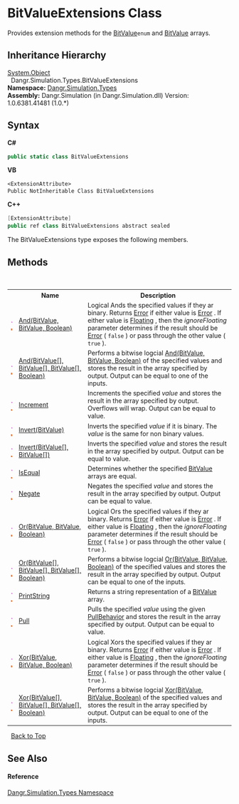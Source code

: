 # BitValueExtensions Class
 

Provides extension methods for the <a href="T_Dangr_Simulation_Types_BitValue">BitValue</a>`enum` and <a href="T_Dangr_Simulation_Types_BitValue">BitValue</a> arrays.


## Inheritance Hierarchy
<a href="http://msdn2.microsoft.com/en-us/library/e5kfa45b" target="_blank">System.Object</a><br />&nbsp;&nbsp;Dangr.Simulation.Types.BitValueExtensions<br />
**Namespace:**&nbsp;<a href="N_Dangr_Simulation_Types">Dangr.Simulation.Types</a><br />**Assembly:**&nbsp;Dangr.Simulation (in Dangr.Simulation.dll) Version: 1.0.6381.41481 (1.0.*)

## Syntax

**C#**<br />
``` C#
public static class BitValueExtensions
```

**VB**<br />
``` VB
<ExtensionAttribute>
Public NotInheritable Class BitValueExtensions
```

**C++**<br />
``` C++
[ExtensionAttribute]
public ref class BitValueExtensions abstract sealed
```

The BitValueExtensions type exposes the following members.


## Methods
&nbsp;<table><tr><th></th><th>Name</th><th>Description</th></tr><tr><td>![Public method](media/pubmethod.gif "Public method")![Static member](media/static.gif "Static member")</td><td><a href="M_Dangr_Simulation_Types_BitValueExtensions_And">And(BitValue, BitValue, Boolean)</a></td><td>
Logical Ands the specified values if they ar binary. Returns <a href="T_Dangr_Simulation_Types_BitValue">Error</a> if either value is <a href="T_Dangr_Simulation_Types_BitValue">Error</a> . If either value is <a href="T_Dangr_Simulation_Types_BitValue">Floating</a> , then the *ignoreFloating* parameter determines if the result should be <a href="T_Dangr_Simulation_Types_BitValue">Error</a> ( `false` ) or pass through the other value ( `true` ).</td></tr><tr><td>![Public method](media/pubmethod.gif "Public method")![Static member](media/static.gif "Static member")</td><td><a href="M_Dangr_Simulation_Types_BitValueExtensions_And_1">And(BitValue[], BitValue[], BitValue[], Boolean)</a></td><td>
Performs a bitwise logcial <a href="M_Dangr_Simulation_Types_BitValueExtensions_And">And(BitValue, BitValue, Boolean)</a> of the specified values and stores the result in the array specified by output. Output can be equal to one of the inputs.</td></tr><tr><td>![Public method](media/pubmethod.gif "Public method")![Static member](media/static.gif "Static member")</td><td><a href="M_Dangr_Simulation_Types_BitValueExtensions_Increment">Increment</a></td><td>
Increments the specified *value* and stores the result in the array specified by output. Overflows will wrap. Output can be equal to value.</td></tr><tr><td>![Public method](media/pubmethod.gif "Public method")![Static member](media/static.gif "Static member")</td><td><a href="M_Dangr_Simulation_Types_BitValueExtensions_Invert">Invert(BitValue)</a></td><td>
Inverts the specified *value* if it is binary. The *value* is the same for non binary values.</td></tr><tr><td>![Public method](media/pubmethod.gif "Public method")![Static member](media/static.gif "Static member")</td><td><a href="M_Dangr_Simulation_Types_BitValueExtensions_Invert_1">Invert(BitValue[], BitValue[])</a></td><td>
Inverts the specified *value* and stores the result in the array specified by output. Output can be equal to value.</td></tr><tr><td>![Public method](media/pubmethod.gif "Public method")![Static member](media/static.gif "Static member")</td><td><a href="M_Dangr_Simulation_Types_BitValueExtensions_IsEqual">IsEqual</a></td><td>
Determines whether the specified <a href="T_Dangr_Simulation_Types_BitValue">BitValue</a> arrays are equal.</td></tr><tr><td>![Public method](media/pubmethod.gif "Public method")![Static member](media/static.gif "Static member")</td><td><a href="M_Dangr_Simulation_Types_BitValueExtensions_Negate">Negate</a></td><td>
Negates the specified *value* and stores the result in the array specified by output. Output can be equal to value.</td></tr><tr><td>![Public method](media/pubmethod.gif "Public method")![Static member](media/static.gif "Static member")</td><td><a href="M_Dangr_Simulation_Types_BitValueExtensions_Or">Or(BitValue, BitValue, Boolean)</a></td><td>
Logical Ors the specified values if they ar binary. Returns <a href="T_Dangr_Simulation_Types_BitValue">Error</a> if either value is <a href="T_Dangr_Simulation_Types_BitValue">Error</a> . If either value is <a href="T_Dangr_Simulation_Types_BitValue">Floating</a> , then the *ignoreFloating* parameter determines if the result should be <a href="T_Dangr_Simulation_Types_BitValue">Error</a> ( `false` ) or pass through the other value ( `true` ).</td></tr><tr><td>![Public method](media/pubmethod.gif "Public method")![Static member](media/static.gif "Static member")</td><td><a href="M_Dangr_Simulation_Types_BitValueExtensions_Or_1">Or(BitValue[], BitValue[], BitValue[], Boolean)</a></td><td>
Performs a bitwise logcial <a href="M_Dangr_Simulation_Types_BitValueExtensions_Or">Or(BitValue, BitValue, Boolean)</a> of the specified values and stores the result in the array specified by output. Output can be equal to one of the inputs.</td></tr><tr><td>![Public method](media/pubmethod.gif "Public method")![Static member](media/static.gif "Static member")</td><td><a href="M_Dangr_Simulation_Types_BitValueExtensions_PrintString">PrintString</a></td><td>
Returns a string representation of a <a href="T_Dangr_Simulation_Types_BitValue">BitValue</a> array.</td></tr><tr><td>![Public method](media/pubmethod.gif "Public method")![Static member](media/static.gif "Static member")</td><td><a href="M_Dangr_Simulation_Types_BitValueExtensions_Pull">Pull</a></td><td>
Pulls the specified *value* using the given <a href="T_Dangr_Simulation_Types_PullBehavior">PullBehavior</a> and stores the result in the array specified by output. Output can be equal to value.</td></tr><tr><td>![Public method](media/pubmethod.gif "Public method")![Static member](media/static.gif "Static member")</td><td><a href="M_Dangr_Simulation_Types_BitValueExtensions_Xor">Xor(BitValue, BitValue, Boolean)</a></td><td>
Logical Xors the specified values if they ar binary. Returns <a href="T_Dangr_Simulation_Types_BitValue">Error</a> if either value is <a href="T_Dangr_Simulation_Types_BitValue">Error</a> . If either value is <a href="T_Dangr_Simulation_Types_BitValue">Floating</a> , then the *ignoreFloating* parameter determines if the result should be <a href="T_Dangr_Simulation_Types_BitValue">Error</a> ( `false` ) or pass through the other value ( `true` ).</td></tr><tr><td>![Public method](media/pubmethod.gif "Public method")![Static member](media/static.gif "Static member")</td><td><a href="M_Dangr_Simulation_Types_BitValueExtensions_Xor_1">Xor(BitValue[], BitValue[], BitValue[], Boolean)</a></td><td>
Performs a bitwise logcial <a href="M_Dangr_Simulation_Types_BitValueExtensions_Xor">Xor(BitValue, BitValue, Boolean)</a> of the specified values and stores the result in the array specified by output. Output can be equal to one of the inputs.</td></tr></table>&nbsp;
<a href="#bitvalueextensions-class">Back to Top</a>

## See Also


#### Reference
<a href="N_Dangr_Simulation_Types">Dangr.Simulation.Types Namespace</a><br />
